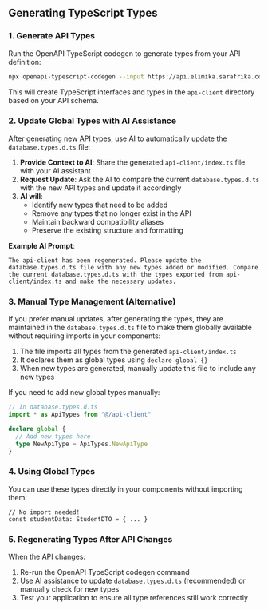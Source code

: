 ## Generating TypeScript Types

### 1. Generate API Types

Run the OpenAPI TypeScript codegen to generate types from your API definition:

```bash
npx openapi-typescript-codegen --input https://api.elimika.sarafrika.com/v3/api-docs --output api-client --client 'fetch' --useUnionTypes
```

This will create TypeScript interfaces and types in the `api-client` directory based on your API schema.

### 2. Update Global Types with AI Assistance

After generating new API types, use AI to automatically update the `database.types.d.ts` file:

1. **Provide Context to AI**: Share the generated `api-client/index.ts` file with your AI assistant
2. **Request Update**: Ask the AI to compare the current `database.types.d.ts` with the new API types and update it accordingly
3. **AI will**:
   - Identify new types that need to be added
   - Remove any types that no longer exist in the API
   - Maintain backward compatibility aliases
   - Preserve the existing structure and formatting

**Example AI Prompt**:

```
The api-client has been regenerated. Please update the database.types.d.ts file with any new types added or modified. Compare the current database.types.d.ts with the types exported from api-client/index.ts and make the necessary updates.
```

### 3. Manual Type Management (Alternative)

If you prefer manual updates, after generating the types, they are maintained in the `database.types.d.ts` file to make them globally available without requiring imports in your components:

1. The file imports all types from the generated `api-client/index.ts`
2. It declares them as global types using `declare global {}`
3. When new types are generated, manually update this file to include any new types

If you need to add new global types manually:

```typescript
// In database.types.d.ts
import * as ApiTypes from "@/api-client"

declare global {
  // Add new types here
  type NewApiType = ApiTypes.NewApiType
}
```

### 4. Using Global Types

You can use these types directly in your components without importing them:

```tsx
// No import needed!
const studentData: StudentDTO = { ... }
```

### 5. Regenerating Types After API Changes

When the API changes:

1. Re-run the OpenAPI TypeScript codegen command
2. Use AI assistance to update `database.types.d.ts` (recommended) or manually check for new types
3. Test your application to ensure all type references still work correctly
